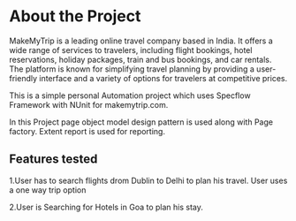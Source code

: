 # **About the Project**

MakeMyTrip is a leading online travel company based in India. It offers a wide range of services to travelers, including flight bookings, hotel reservations, holiday packages, train and bus bookings, and car rentals. The platform is known for simplifying travel planning by providing a user-friendly interface and a variety of options for travelers at competitive prices.

This is a simple personal Automation project which uses Specflow Framework with NUnit for makemytrip.com.

In this Project page object model design pattern is used along with Page factory.
Extent report is used for reporting.


## Features tested

1.User has to search flights drom Dublin to Delhi to plan his travel.
User uses a one way trip option

2.User is Searching for Hotels in Goa to plan his stay.
